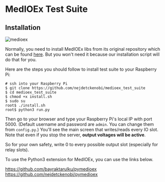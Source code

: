 # MedIOEx Test Suite

## Installation

![medioex](https://cloud.githubusercontent.com/assets/4905664/24248008/589a1c9a-0fd6-11e7-810e-7867a606b1c4.gif)


Normally, you need to install MedIOEx libs from its original repository which can be found [here](https://github.com/pe2a/MedIOEx).
But you won't need it because our installation script will do that for you.

Here are the steps you should follow to install test suite to your Raspberry Pi:

```
# ssh into your Raspberry Pi
$ git clone https://github.com/nejdetckenobi/medioex_test_suite
$ cd medioex_test_suite
$ chmod +x install.sh
$ sudo su
root$ ./install.sh
root$ python3 run.py
```

Then go to your browser and type your Raspberry Pi's local IP with port 5000.
(Default username and password are `admin`. You can change them from `config.py`.)
You'll see the main screen that writes/reads every IO slot.
Note that even if you stop the server, **output voltages will be active**.

So for your own safety, write 0 to every possible output slot (especially for relay slots).

To use the Python3 extension for MedIOEx, you can use the links below. 

https://github.com/bayraktarulku/pymedioex
https://github.com/nejdetckenobi/pymedioex
